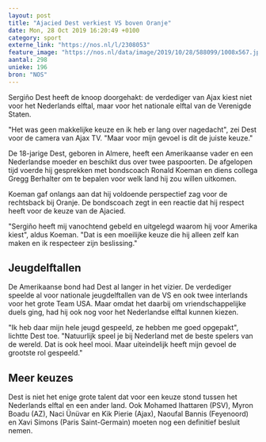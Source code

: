 ```yaml
---
layout: post
title: "Ajacied Dest verkiest VS boven Oranje"
date: Mon, 28 Oct 2019 16:20:49 +0100
category: sport
externe_link: "https://nos.nl/l/2308053"
feature_image: "https://nos.nl/data/image/2019/10/28/588099/1008x567.jpg"
aantal: 298
unieke: 196
bron: "NOS"
---
```


<p>Sergiño Dest heeft de knoop doorgehakt: de verdediger van Ajax kiest niet voor het Nederlands elftal, maar voor het nationale elftal van de Verenigde Staten.</p>
<p>"Het was geen makkelijke keuze en ik heb er lang over nagedacht", zei Dest voor de camera van Ajax TV. "Maar voor mijn gevoel is dit de juiste keuze."</p>
<p>De 18-jarige Dest, geboren in Almere, heeft een Amerikaanse vader en een Nederlandse moeder en beschikt dus over twee paspoorten. De afgelopen tijd voerde hij gesprekken met bondscoach Ronald Koeman en diens collega Gregg Berhalter om te bepalen voor welk land hij zou willen uitkomen.</p>
<p>Koeman gaf onlangs aan dat hij voldoende perspectief zag voor de rechtsback bij Oranje. De bondscoach zegt in een reactie dat hij respect heeft voor de keuze van de Ajacied.</p>
<p>"Sergiño heeft mij vanochtend gebeld en uitgelegd waarom hij voor Amerika kiest", aldus Koeman. "Dat is een moeilijke keuze die hij alleen zelf kan maken en ik respecteer zijn beslissing." </p>
<h2>Jeugdelftallen</h2>
<p>De Amerikaanse bond had Dest al langer in het vizier. De verdediger speelde al voor nationale jeugdelftallen van de VS en ook twee interlands voor het grote Team USA. Maar omdat het daarbij om vriendschappelijke duels ging, had hij ook nog voor het Nederlandse elftal kunnen kiezen.</p>
<p>"Ik heb daar mijn hele jeugd gespeeld, ze hebben me goed opgepakt", lichtte Dest toe. "Natuurlijk speel je bij Nederland met de beste spelers van de wereld. Dat is ook heel mooi. Maar uiteindelijk heeft mijn gevoel de grootste rol gespeeld."</p>
<h2>Meer keuzes</h2>
<p>Dest is niet het enige grote talent dat voor een keuze stond tussen het Nederlands elftal en een ander land. Ook Mohamed Ihattaren (PSV), Myron Boadu (AZ), Naci Ünüvar en Kik Pierie (Ajax), Naoufal Bannis (Feyenoord) en Xavi Simons (Paris Saint-Germain) moeten nog een definitief besluit nemen.</p>

